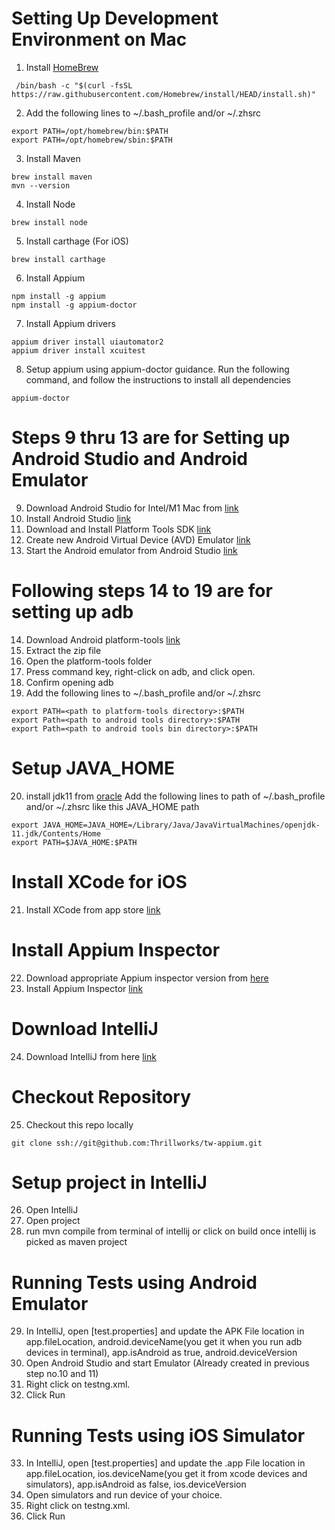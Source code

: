 # Setting Up Development Environment on Mac
1. Install [HomeBrew](https://brew.sh/)
```
 /bin/bash -c "$(curl -fsSL https://raw.githubusercontent.com/Homebrew/install/HEAD/install.sh)"
```

2. Add the following lines to ~/.bash_profile and/or ~/.zhsrc
```
export PATH=/opt/homebrew/bin:$PATH
export PATH=/opt/homebrew/sbin:$PATH
```

3. Install Maven
```
brew install maven
mvn --version
```

4. Install Node
```
brew install node
```

5. Install carthage (For iOS)
```
brew install carthage
```

6. Install Appium
```
npm install -g appium
npm install -g appium-doctor
```

7. Install Appium drivers
```
appium driver install uiautomator2
appium driver install xcuitest 
```

8. Setup appium using appium-doctor guidance. Run the following command, and follow the instructions to install all dependencies
```
appium-doctor
```

# Steps 9 thru 13 are for Setting up Android Studio and Android Emulator
9. Download Android Studio for Intel/M1 Mac from [link](https://developer.android.com/studio)
10. Install Android Studio [link](https://developer.android.com/studio/install)
11. Download and Install Platform Tools SDK [link](https://developer.android.com/tools/releases/platform-tools)
12. Create new Android Virtual Device (AVD) Emulator [link](https://developer.android.com/studio/run/managing-avds)
13. Start the Android emulator from Android Studio [link](https://developer.android.com/studio/run/emulator#runningapp)

# Following steps 14 to 19 are for setting up adb
14. Download Android platform-tools [link](https://dl.google.com/android/repository/platform-tools-latest-darwin.zip)
15. Extract the zip file
16. Open the platform-tools folder
17. Press command key, right-click on adb, and click open.
18. Confirm opening adb
19. Add the following lines to ~/.bash_profile and/or ~/.zhsrc
```
export PATH=<path to platform-tools directory>:$PATH
export Path=<path to android tools directory>:$PATH
export Path=<path to android tools bin directory>:$PATH
```
# Setup JAVA_HOME
20. install jdk11 from [oracle](https://www.oracle.com/ca-en/java/technologies/downloads/#java11) Add the following lines to path of ~/.bash_profile and/or ~/.zhsrc like this JAVA_HOME path
```
export JAVA_HOME=JAVA_HOME=/Library/Java/JavaVirtualMachines/openjdk-11.jdk/Contents/Home
export PATH=$JAVA_HOME:$PATH
```

# Install XCode for iOS
21. Install XCode  from app store [link](https://apps.apple.com/us/app/xcode/id497799835?mt=12)

# Install Appium Inspector
22. Download appropriate Appium inspector version from [here](https://github.com/appium/appium-inspector/releases)
23. Install Appium Inspector [link](https://github.com/appium/appium-inspector#installing-on-macos)

# Download IntelliJ
24. Download IntelliJ from here [link](https://www.jetbrains.com/idea/download)

# Checkout Repository
25. Checkout this repo locally
```
git clone ssh://git@github.com:Thrillworks/tw-appium.git
```

# Setup project in IntelliJ
26. Open IntelliJ
27. Open project
28. run mvn compile from terminal of intellij or click on build once intellij is picked as maven project

# Running Tests using Android Emulator
29. In IntelliJ, open [test.properties] and update the APK File location in app.fileLocation, android.deviceName(you get it when you run adb devices in terminal), app.isAndroid as true, android.deviceVersion
30. Open Android Studio and start Emulator (Already created in previous step no.10 and 11)
31. Right click on testng.xml.
32. Click Run

# Running Tests using iOS Simulator
33. In IntelliJ, open [test.properties] and update the .app File location in app.fileLocation, ios.deviceName(you get it from xcode devices and simulators), app.isAndroid as false, ios.deviceVersion
34. Open simulators and run device of your choice.
35. Right click on testng.xml.
36. Click Run
